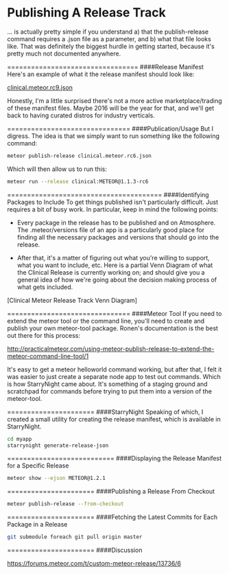 Publishing A Release Track
=================================

... is actually pretty simple if you understand a) that the publish-release command requires a .json file as a parameter, and b) what that file looks like. That was definitely the biggest hurdle in getting started, because it's pretty much not documented anywhere.


=================================
####Release Manifest  
Here's an example of what it the release manifest should look like:

[clinical.meteor.rc9.json](https://github.com/clinical-meteor/framework-doc-generator/blob/develop/clinical.meteor.rc9.json)

Honestly, I'm a little surprised there's not a more active marketplace/trading of these manifest files. Maybe 2016 will be the year for that, and we'll get back to having curated distros for industry verticals.

===============================
####Publication/Usage
But I digress. The idea is that we simply want to run something like the following command:

````bash
meteor publish-release clinical.meteor.rc6.json
````

Which will then allow us to run this:

````bash
meteor run --release clinical:METEOR@1.1.3-rc6
````

=======================================
####Identifying Packages to Include
To get things published isn't particularly difficult. Just requires a bit of busy work. In particular, keep in mind the following points:

- Every package in the release has to be published and on Atmosphere.
The .meteor/versions file of an app is a particularly good place for finding all the necessary packages and versions that should go into the release.

- After that, it's a matter of figuring out what you're willing to support, what you want to include, etc. Here is a partial Venn Diagram of what the Clinical Release is currently working on; and should give you a general idea of how we're going about the decision making process of what gets included.

[Clinical Meteor Release Track Venn Diagram]

===============================
####Meteor Tool
If you need to extend the meteor tool or the command line, you'll need to create and publish your own meteor-tool package. Ronen's documentation is the best out there for this process:

http://practicalmeteor.com/using-meteor-publish-release-to-extend-the-meteor-command-line-tool/1

It's easy to get a meteor helloworld command working, but after that, I felt it was easier to just create a separate node app to test out commands. Which is how StarryNight came about. It's something of a staging ground and scratchpad for commands before trying to put them into a version of the meteor-tool.

======================
####StarryNight
Speaking of which, I created a small utility for creating the release manifest, which is available in StarryNight.

````bash
cd myapp
starrynight generate-release-json
````

===========================
####Displaying the Release Manifest for a Specific Release

````bash
meteor show --ejson METEOR@1.2.1
````

======================
####Publishing a Release From Checkout

````bash
meteor publish-release --from-checkout
````

======================
####Fetching the Latest Commits for Each Package in a Release

````bash
git submodule foreach git pull origin master
````


======================
####Discussion

https://forums.meteor.com/t/custom-meteor-release/13736/6
